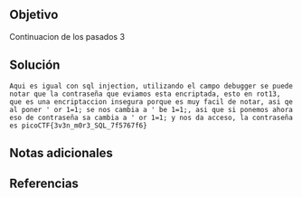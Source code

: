 ## Objetivo
Continuacion de los pasados 3

## Solución
```
Aqui es igual con sql injection, utilizando el campo debugger se puede notar que la contraseña que eviamos esta encriptada, esto en rot13, que es una encriptaccion insegura porque es muy facil de notar, asi qe al poner ' or 1=1; se nos cambia a ' be 1=1;, asi que si ponemos ahora eso de contraseña sa cambia a ' or 1=1; y nos da acceso, la contraseña es picoCTF{3v3n_m0r3_SQL_7f5767f6}
```
## Notas adicionales
## Referencias
